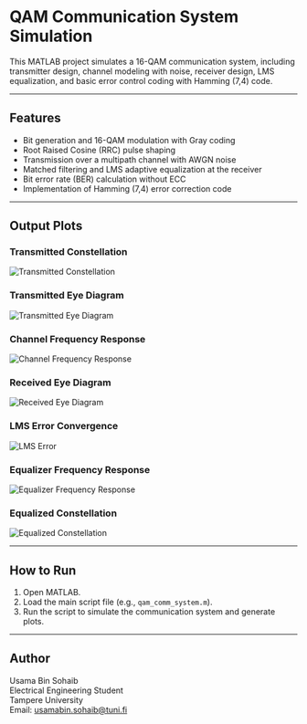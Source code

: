 # QAM Communication System Simulation

This MATLAB project simulates a 16-QAM communication system, including transmitter design, channel modeling with noise, receiver design, LMS equalization, and basic error control coding with Hamming (7,4) code.

---

## Features

- Bit generation and 16-QAM modulation with Gray coding  
- Root Raised Cosine (RRC) pulse shaping  
- Transmission over a multipath channel with AWGN noise  
- Matched filtering and LMS adaptive equalization at the receiver  
- Bit error rate (BER) calculation without ECC  
- Implementation of Hamming (7,4) error correction code  

---

## Output Plots

### Transmitted Constellation  
![Transmitted Constellation](figures/transmitted_constellation.png)  

### Transmitted Eye Diagram  
![Transmitted Eye Diagram](figures/transmitted_eye_diagram.png)  

### Channel Frequency Response  
![Channel Frequency Response](figures/channel_frequency_response.png)  

### Received Eye Diagram  
![Received Eye Diagram](figures/received_eye_diagram.png)  

### LMS Error Convergence  
![LMS Error](figures/lms_error.png)  

### Equalizer Frequency Response  
![Equalizer Frequency Response](figures/equalizer_frequency_response.png)  

### Equalized Constellation  
![Equalized Constellation](figures/equalized_constellation.png)  

---

## How to Run

1. Open MATLAB.  
2. Load the main script file (e.g., `qam_comm_system.m`).  
3. Run the script to simulate the communication system and generate plots.  

---

## Author

Usama Bin Sohaib  
Electrical Engineering Student  
Tampere University  
Email: usamabin.sohaib@tuni.fi  
